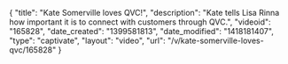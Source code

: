 {
    "title": "Kate Somerville loves QVC!",
    "description": "Kate tells Lisa Rinna how important it is to connect with customers through QVC.",
    "videoid": "165828",
    "date_created": "1399581813",
    "date_modified": "1418181407",
    "type": "captivate",
    "layout": "video",
    "url": "\/v\/kate-somerville-loves-qvc\/165828"
}